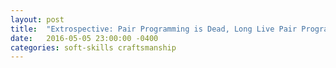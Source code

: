 ```yaml
---
layout: post
title:  "Extrospective: Pair Programming is Dead, Long Live Pair Programming"
date:   2016-05-05 23:00:00 -0400
categories: soft-skills craftsmanship
---
```


